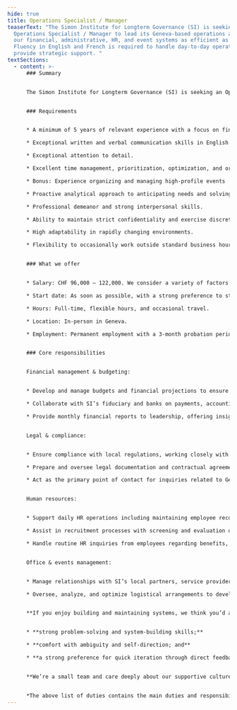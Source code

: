 ```yaml
---
hide: true
title: Operations Specialist / Manager
teaserText: "The Simon Institute for Longterm Governance (SI) is seeking an
  Operations Specialist / Manager to lead its Geneva-based operations and make
  our financial, administrative, HR, and event systems as efficient as possible.
  Fluency in English and French is required to handle day-to-day operations and
  provide strategic support. "
textSections:
  - content: >-
      ### Summary


      The Simon Institute for Longterm Governance (SI) is seeking an Operations Specialist / Manager to lead its Geneva-based operations and make our financial, administrative, HR, and event systems as efficient as possible. Fluency in English and French is required to handle day-to-day operations and provide strategic support.


      ### Requirements


      * A minimum of 5 years of relevant experience with a focus on finance and administrative affairs, preferably in Geneva or Switzerland.

      * Exceptional written and verbal communication skills in English and French.

      * Exceptional attention to detail.

      * Excellent time management, prioritization, optimization, and organizational skills.

      * Bonus: Experience organizing and managing high-profile events

      * Proactive analytical approach to anticipating needs and solving problems.

      * Professional demeanor and strong interpersonal skills.

      * Ability to maintain strict confidentiality and exercise discretion.

      * High adaptability in rapidly changing environments.

      * Flexibility to occasionally work outside standard business hours.


      ### What we offer


      * Salary: CHF 96,000 – 122,000. We consider a variety of factors when formulating an offer, including but not limited to, the role and responsibilities, work experience, training, skills, expertise, and internal equity.

      * Start date: As soon as possible, with a strong preference to start before April.

      * Hours: Full-time, flexible hours, and occasional travel.

      * Location: In-person in Geneva.

      * Employment: Permanent employment with a 3-month probation period.


      ### Core responsibilities


      Financial management & budgeting:


      * Develop and manage budgets and financial projections to ensure our fundraising and spending align with organizational goals and regulatory requirements.

      * Collaborate with SI’s fiduciary and banks on payments, accounting, and investments to optimize resource utilization and maintain transparent financial documentation.

      * Provide monthly financial reports to leadership, offering insights into SI’s financial health and assisting in forecasting.


      Legal & compliance:


      * Ensure compliance with local regulations, working closely with SI’s fiduciary and Geneva or Swiss-based institutions (Registre du Commerce, FER-CIAM, etc.).

      * Prepare and oversee legal documentation and contractual agreements, ensuring SI’s compliance with Swiss and local laws.

      * Act as the primary point of contact for inquiries related to Geneva and Switzerland’s regulatory environment and SI’s legal obligations.


      Human resources:


      * Support daily HR operations including maintaining employee records, processing documentation for new hires, transfers, and separations, and ensuring all personnel files are complete and up-to-date.

      * Assist in recruitment processes with screening and evaluation of candidates, visa sponsorship, relocation support, and onboarding.

      * Handle routine HR inquiries from employees regarding benefits, leave policies, and company procedures while maintaining strict confidentiality and providing timely, accurate responses.


      Office & events management:


      * Manage relationships with SI’s local partners, service providers, and landlord to support the seamless implementation of our projects.

      * Oversee, analyze, and optimize logistical arrangements to develop effective infrastructure for the team and events.


      **If you enjoy building and maintaining systems, we think you’d add a lot of value to our team. The ideal candidate brings a strong alignment with our mission and culture, as well as:** 


      * **strong problem-solving and system-building skills;** 

      * **comfort with ambiguity and self-direction; and** 

      * **a strong preference for quick iteration through direct feedback.**


      **We’re a small team and care deeply about our supportive culture. We strive for excellence and encourage high ambitions. We want you to succeed in your career and feel supported to grow.**


      *The above list of duties contains the main duties and responsibilities for this position. However, in a small organization such as SI, staff members are expected to show flexibility in their approach to work and be willing to undertake other tasks that are reasonably allocated to them, but which may not be part of their regular list of duties. Whereas any task becomes a regular part of an employee’s responsibilities, the job description will be changed in consultation with the employee and their supervisor.*
---
```

